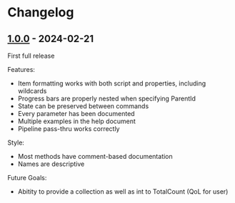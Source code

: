 # Changelog

## [1.0.0](https://github.com/Pedrokostam/WriteProgressPlus/tree/1.0.0) - 2024-02-21
First full release

Features:
* Item formatting works with both script and properties, including wildcards
* Progress bars are properly nested when specifying ParentId
* State can be preserved between commands
* Every parameter has been documented
* Multiple examples in the help document
* Pipeline pass-thru works correctly

Style:
* Most methods have comment-based documentation
* Names are descriptive

Future Goals:
* Abitity to provide a collection as well as int to TotalCount (QoL for user)